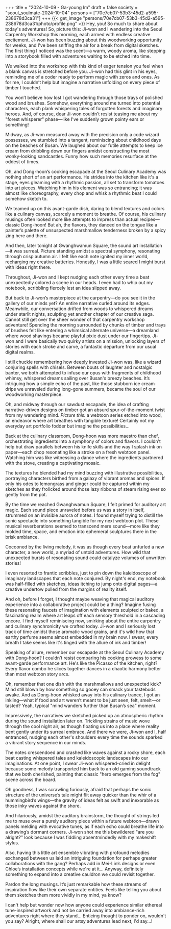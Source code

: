 +++
title = "2024-10-09 - Ga-young Im"
draft = false
society = "seoul_soulmate-2024-10-04"
persons = ["70e7cb07-53b3-45d2-a595-238678d3ca31"]
+++
{{< get_image "persons/70e7cb07-53b3-45d2-a595-238678d3ca31/photo/profile.png" >}}
Hey, you! So much to share about today's adventures!
So, picture this: Ji-won and I wandering into the Seoul Carpentry Workshop this morning, each armed with endless creative excitement. Ji-won has been buzzing about this woodworking opportunity for weeks, and I've been sniffing the air for a break from digital sketches. The first thing I noticed was the scent—a warm, woody aroma, like stepping into a storybook filled with adventures waiting to be etched into time.

We walked into the workshop with this kind of eager tension you feel when a blank canvas is stretched before you. Ji-won had this glint in his eyes, reminding me of a coder ready to perform magic with zeros and ones. As for me, I couldn’t help but imagine a narrative unfolding on every piece of timber I touched.

You won’t believe how lost I got wandering through those trays of polished wood and brushes. Somehow, everything around me turned into potential characters, each plank whispering tales of forgotten forests and imaginary heroes. And, of course, dear Ji-won couldn’t resist teasing me about my "forest whisperer" phase—like I've suddenly grown pointy ears or something!

Midway, as Ji-won measured away with the precision only a code wizard possesses, we stumbled into a tangent, reminiscing about childhood days on the beaches of Busan. We laughed about our futile attempts to keep ice cream from dribbling down our fingers amidst constructing the most wonky-looking sandcastles. Funny how such memories resurface at the oddest of times.

Oh, and Dong-hoon’s cooking escapade at the Seoul Culinary Academy was nothing short of an art performance. He strides into the kitchen like it's a stage, eyes gleaming with a rhythmic passion, all set to transform tomatoes into art pieces. Watching him in his element was so entrancing; it was almost like choreography, every chop and whisk a rhythmic beat I could somehow sketch to. 

We teamed up on this avant-garde dish, daring to blend textures and colors like a culinary canvas, scarcely a moment to breathe. Of course, his culinary musings often looked more like attempts to impress than actual recipes—classic Dong-hoon! But ah, the flavors, they danced on the tongue like a painter’s palette of unsuspected marshmallow tenderness broken by a spicy zing here and there.

And then, later tonight at Gwanghwamun Square, the sound art installation—it was surreal. Picture standing amidst a spectral symphony, resonating through crisp autumn air. I felt like each note ignited my inner world, recharging my creative batteries. Honestly, I was a little scared I might burst with ideas right there.

Throughout, Ji-won and I kept nudging each other every time a beat unexpectedly colored a scene in our heads. I even had to whip out my notebook, scribbling fiercely lest an idea slipped away.

But back to Ji-won’s masterpiece at the carpentry—do you see it in the gallery of our minds yet? An entire narrative curled around its edges. Meanwhile, our conversation drifted from woods to whispered dreams under starlit nights, sculpting yet another chapter of our creative saga.
Cannot still get over the sheer wonder of that carpentry workshop adventure! Spending the morning surrounded by chunks of timber and trays of brushes felt like entering a whimsical alternate universe—a dreamland where wood shavings became playful pixie dust under our fingertips. Ji-won and I were basically two quirky artists on a mission, unlocking layers of stories with each stroke and carve, a fantastic departure from our usual digital realms.

I still chuckle remembering how deeply invested Ji-won was, like a wizard conjuring spells with chisels. Between bouts of laughter and nostalgic banter, we both attempted to infuse our opus with fragments of childhood whimsy, whispered dreams sailing over Busan's breezy beaches. It’s intriguing how a simple echo of the past, like those stubborn ice cream drips we unraveled during long-gone summers, became the soul of our woodworking masterpiece.

Oh, and midway through our sawdust escapade, the idea of crafting narrative-driven designs on timber got an absurd spur-of-the-moment twist from my wandering mind. *Picture this:* a webtoon series etched into wood, an endeavor where art breathes with tangible texture! Certainly not my everyday art portfolio fodder but imagine the possibilities... 

Back at the culinary classroom, Dong-hoon was more maestro than chef, orchestrating ingredients into a symphony of colors and flavors. I couldn’t help but draw parallels between his knife skills and the way I splash ink on paper—each chop resonating like a stroke on a fresh webtoon panel. Watching him was like witnessing a dance where the ingredients partnered with the stove, creating a captivating mosaic.

The textures he blended had my mind buzzing with illustrative possibilities, portraying characters birthed from a galaxy of vibrant aromas and spices. If only his odes to lemongrass and ginger could be captured within my sketches as they frolicked around those lazy ribbons of steam rising ever so gently from the pot.

By the time we reached Gwanghwamun Square, I felt primed for auditory art magic. Each sound piece unraveled before us was a story in itself, strummed on an invisible aurora of notes. I found myself trying to distill the sonic spectacle into something tangible for my next webtoon plot. These musical reverberations seemed to transcend mere sound—more like they molded time, space, and emotion into ephemeral sculptures there in the brisk ambiance.

Cocooned by the living melody, it was as though every beat unfurled a new character, a new world, a myriad of untold adventures. How wild that unexpected bursts of resonating sound could catalyze volumes of unwritten stories!

I even resorted to frantic scribbles, just to pin down the kaleidoscope of imaginary landscapes that each note conjured. By night's end, my notebook was half-filled with sketches, ideas itching to jump onto digital pages—a creative undertow pulled from the margins of reality itself.

And oh, before I forget, I thought maybe weaving that magical auditory experience into a collaborative project could be a thing? Imagine fusing these resonating faucets of imagination with elements sculpted or baked, a fascinating realm where art leaps off each sensory threshold in a cascading encore.
I find myself reminiscing now, smirking about the entire carpentry and culinary synchronicity we crafted today. Ji-won and I seriously lost track of time amidst those aromatic wood grains, and it's wild how that earthy perfume seems almost embedded in my brain now. I swear, every breath I take seems like it's tinged with the allure of ink and timber!

Speaking of allure, remember our escapade at the Seoul Culinary Academy with Dong-hoon? I couldn’t resist comparing his cooking prowess to some avant-garde performance art. He's like the Picasso of the kitchen, right? Every flavor combo he slices together dances in a chaotic harmony better than most webtoon story arcs. 

Oh, remember that one dish with the marshmallows and unexpected kick? Mind still blown by how something so gooey can smack your tastebuds awake. And as Dong-hoon whisked away into his culinary trance, I got an inkling—what if food and art weren’t meant to be just seen, felt, smelt—or tasted? Yeah, typical "mind wanders further than Busan’s sea" moment.

Impressively, the narratives we sketched picked up an atmospheric rhythm during the sound installation later on. Trickling strains of music wove through the cool night air, as though floating us into a place where reality bent gently under its surreal embrace. And there we were, Ji-won and I, half entranced, nudging each other's shoulders every time the sounds sparked a vibrant story sequence in our minds.

The notes crescendoed and crashed like waves against a rocky shore, each beat casting whispered tales and kaleidoscopic landscapes into our imaginations. At one point, I swear Ji-won whispered-cried in delight because some melody transported him back to an old gaming soundtrack that we both cherished, painting that classic "hero emerges from the fog" scene across the board.

Oh goodness, I was scrawling furiously, afraid that perhaps the sonic structure of the universe’s tale might flit away quicker than the whir of a hummingbird’s wings—the gravity of ideas felt as swift and inexorable as those inky waves against the shore.

And hilariously, amidst the auditory brainstorm, the thought of strings led me to muse over a purely auditory piece within a future webtoon—drawn panels melding with evocative tunes, as if each echo could breathe life into a drawing’s dormant corners. Ji-won shot me this bewildered "are you alright?" look because I was fiddling absentmindedly with my makeshift stylus.

Also, having this little art ensemble vibrating with profound melodies exchanged between us laid an intriguing foundation for perhaps greater collaborations with the gang? Perhaps add in Mei-Lin’s designs or even Chloe’s installation concepts while we're at it... Anyway, definitely something to expand into a creative cauldron we could revisit together.

Pardon the long musings. It’s just remarkable how these streams of inspiration flow like their own separate entities. Feels like telling you about them sketches them more vividly in my mind, ya know? 

I can't help but wonder now how anyone could experience similar ethereal tune-inspired artwork and not be carried away into ambiance-rich adventures right where they stand... Enticing thought to ponder on, wouldn't you say?
Alright, where shall our artsy adventures lead next, I'd say...!
